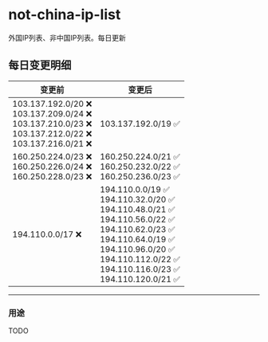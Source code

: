 # not-china-ip-list
外国IP列表、非中国IP列表。每日更新

每日变更明细
--------------------
|  变更前   | 变更后 |
|  ----  | ----  |
|  103.137.192.0/20 :x: <br> 103.137.209.0/24 :x: <br> 103.137.210.0/23 :x: <br> 103.137.212.0/22 :x: <br> 103.137.216.0/21 :x: <br> | 103.137.192.0/19 :white_check_mark: | 
|  160.250.224.0/23 :x: <br> 160.250.226.0/24 :x: <br> 160.250.228.0/23 :x: <br> | 160.250.224.0/21 :white_check_mark: <br> 160.250.232.0/22 :white_check_mark: <br> 160.250.236.0/23 :white_check_mark: <br>  | 
|  194.110.0.0/17 :x:  | 194.110.0.0/19 :white_check_mark: <br> 194.110.32.0/20 :white_check_mark: <br> 194.110.48.0/21 :white_check_mark: <br> 194.110.56.0/22 :white_check_mark: <br> 194.110.62.0/23 :white_check_mark: <br> 194.110.64.0/19 :white_check_mark: <br> 194.110.96.0/20 :white_check_mark: <br> 194.110.112.0/22 :white_check_mark: <br> 194.110.116.0/23 :white_check_mark: <br> 194.110.120.0/21 :white_check_mark: <br>  | 

--------------------
### 用途
TODO
